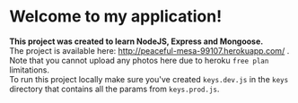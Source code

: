 # Welcome to my application!
**This project was created to learn NodeJS, Express and Mongoose.**<br/>
The project is available here: http://peaceful-mesa-99107.herokuapp.com/ . Note that you cannot upload any photos here due to heroku `free plan` limitations.<br/>
To run this project locally make sure you've created `keys.dev.js` in the `keys` directory that contains all the params from `keys.prod.js`.
